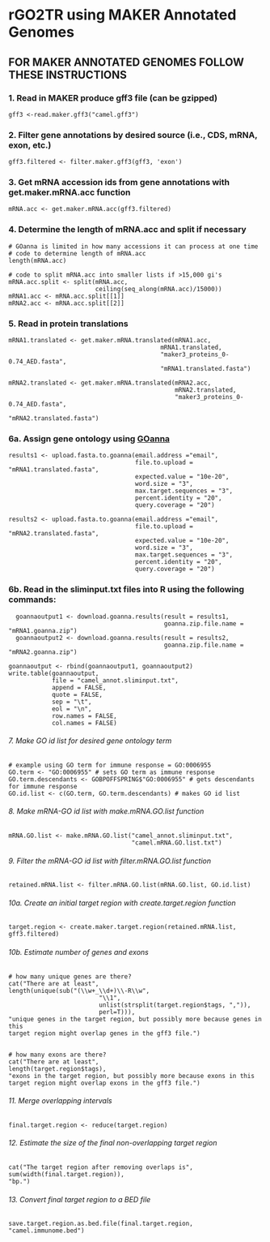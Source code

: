 # rGO2TR using MAKER Annotated Genomes

## FOR MAKER ANNOTATED GENOMES FOLLOW THESE INSTRUCTIONS

### 1. Read in MAKER produce gff3 file (can be gzipped)

    gff3 <-read.maker.gff3("camel.gff3")


### 2. Filter gene annotations by desired source (i.e., CDS, mRNA, exon, etc.)

    gff3.filtered <- filter.maker.gff3(gff3, 'exon')

### 3. Get mRNA accession ids from gene annotations with get.maker.mRNA.acc function

    mRNA.acc <- get.maker.mRNA.acc(gff3.filtered)


### 4. Determine the length of mRNA.acc and split if necessary
    # GOanna is limited in how many accessions it can process at one time
    # code to determine length of mRNA.acc
    length(mRNA.acc)

    # code to split mRNA.acc into smaller lists if >15,000 gi's
    mRNA.acc.split <- split(mRNA.acc,
                            ceiling(seq_along(mRNA.acc)/15000))
    mRNA1.acc <- mRNA.acc.split[[1]]
    mRNA2.acc <- mRNA.acc.split[[2]]


### 5. Read in protein translations

    mRNA1.translated <- get.maker.mRNA.translated(mRNA1.acc,
                                              mRNA1.translated,
                                              "maker3_proteins_0-0.74_AED.fasta",
                                              "mRNA1.translated.fasta")

    mRNA2.translated <- get.maker.mRNA.translated(mRNA2.acc,
                                                  mRNA2.translated,
                                                  "maker3_proteins_0-0.74_AED.fasta",
                                                  "mRNA2.translated.fasta")

### 6a. Assign gene ontology using [GOanna](http://www.agbase.msstate.edu/cgi-bin/tools/GOanna.cgi)

    results1 <- upload.fasta.to.goanna(email.address ="email",
                                       file.to.upload = "mRNA1.translated.fasta",
                                       expected.value = "10e-20",
                                       word.size = "3",
                                       max.target.sequences = "3",
                                       percent.identity = "20",
                                       query.coverage = "20")

    results2 <- upload.fasta.to.goanna(email.address ="email",
                                       file.to.upload = "mRNA2.translated.fasta",
                                       expected.value = "10e-20",
                                       word.size = "3",
                                       max.target.sequences = "3",
                                       percent.identity = "20",
                                       query.coverage = "20")


### 6b. Read in the sliminput.txt files into R using the following commands:

      goannaoutput1 <- download.goanna.results(result = results1,
                                               goanna.zip.file.name = "mRNA1.goanna.zip")
      goannaoutput2 <- download.goanna.results(result = results2,
                                               goanna.zip.file.name = "mRNA2.goanna.zip")

    goannaoutput <- rbind(goannaoutput1, goannaoutput2)
    write.table(goannaoutput,
                file = "camel_annot.sliminput.txt",
                append = FALSE,
                quote = FALSE,
                sep = "\t",
                eol = "\n",
                row.names = FALSE,
                col.names = FALSE)


###### 7. Make GO id list for desired gene ontology term

    # example using GO term for immune response = GO:0006955
    GO.term <- "GO:0006955" # sets GO term as immune response
    GO.term.descendants <- GOBPOFFSPRING$"GO:0006955" # gets descendants for immune response
    GO.id.list <- c(GO.term, GO.term.descendants) # makes GO id list


###### 8. Make mRNA-GO id list with make.mRNA.GO.list function

    mRNA.GO.list <- make.mRNA.GO.list("camel_annot.sliminput.txt",
                                      "camel.mRNA.GO.list.txt")


###### 9. Filter the mRNA-GO id list with filter.mRNA.GO.list function

    retained.mRNA.list <- filter.mRNA.GO.list(mRNA.GO.list, GO.id.list)


###### 10a. Create an initial target region with create.target.region function

    target.region <- create.maker.target.region(retained.mRNA.list, gff3.filtered)


###### 10b. Estimate number of genes and exons

    # how many unique genes are there?
    cat("There are at least",
    length(unique(sub("(\\w+_\\d+)\\-R\\w",
                             "\\1",
                             unlist(strsplit(target.region$tags, ",")),
                             perl=T))),
    "unique genes in the target region, but possibly more because genes in this 
    target region might overlap genes in the gff3 file.")


    # how many exons are there?
    cat("There are at least",
    length(target.region$tags),
    "exons in the target region, but possibly more because exons in this 
    target region might overlap exons in the gff3 file.")


###### 11. Merge overlapping intervals

    final.target.region <- reduce(target.region)


###### 12. Estimate the size of the final non-overlapping target region

    cat("The target region after removing overlaps is",
    sum(width(final.target.region)),
    "bp.")


###### 13. Convert final target region to a BED file

    save.target.region.as.bed.file(final.target.region, "camel.immunome.bed")